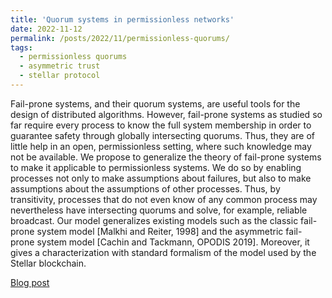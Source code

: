 ```yaml
---
title: 'Quorum systems in permissionless networks'
date: 2022-11-12
permalink: /posts/2022/11/permissionless-quorums/
tags:
  - permissionless quorums
  - asymmetric trust
  - stellar protocol
---
```


Fail-prone systems, and their quorum systems, are useful tools for the design of distributed algorithms. However, fail-prone systems as studied so far require every process to know the full system membership in order to guarantee safety through globally intersecting quorums. Thus, they are of little help in an open, permissionless setting, where such knowledge may not be available. We propose to generalize the theory of fail-prone systems to make it applicable to permissionless systems. We do so by enabling processes not only to make assumptions about failures, but also to make assumptions about the assumptions of other processes. Thus, by transitivity, processes that do not even know of any common process may nevertheless have intersecting quorums and solve, for example, reliable broadcast. Our model generalizes existing models such as the classic fail-prone system model [Malkhi and Reiter, 1998] and the asymmetric fail-prone system model [Cachin and Tackmann, OPODIS 2019]. Moreover, it gives a characterization with standard formalism of the model used by the Stellar blockchain.

[Blog post](https://cryptobern.github.io/permissionless/)


